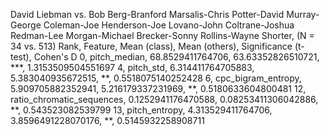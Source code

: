 David Liebman vs. Bob Berg-Branford Marsalis-Chris Potter-David Murray-George Coleman-Joe Henderson-Joe Lovano-John Coltrane-Joshua Redman-Lee Morgan-Michael Brecker-Sonny Rollins-Wayne Shorter, (N = 34 vs. 513)
Rank, Feature, Mean (class), Mean (others), Significance (t-test), Cohen's D
0, pitch_median, 68.8529411764706, 63.63352826510721, ***, 1.3153509504551697
4, pitch_std, 6.314411764705883, 5.383040935672515, **, 0.5518075140252428
6, cpc_bigram_entropy, 5.909705882352941, 5.216179337231969, **, 0.5180633604800481
12, ratio_chromatic_sequences, 0.1252941176470588, 0.08253411306042886, **, 0.543523082539799
13, pitch_entropy, 4.313529411764706, 3.8596491228070176, **, 0.5145932258908711
